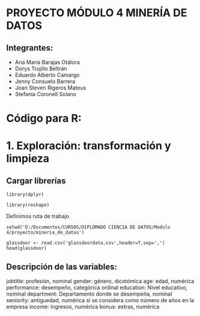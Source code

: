 # PROYECTO MÓDULO 4 MINERÍA DE DATOS

## Integrantes:

- Ana María Barajas Otálora
- Dorys Trujillo Beltrán
- Eduardo Alberto Camargo
- Jenny Consuelo Barrera
- Joan Steven Rigeros Mateus
- Stefania Coronell Solano


# Código para R:

# 1. Exploración: transformación y limpieza

## Cargar librerías

```{r}
library(dplyr)
```

```{r}
library(reshape)
```

Definimos ruta de trabajo

```{r}
setwd('D:/Documentos/CURSOS/DIPLOMADO CIENCIA DE DATOS/Modulo 4/proyecto/mineria_de_datos') 
```

```{r}
glassdoor <- read.csv('glassdoordata.csv',header=T,sep=',')
head(glassdoor)
```

## Descripción de las variables:

jobtitle: profesión, nominal
gender: género, dicotómica
age: edad, numérica
performance: desempeño, categórica ordinal
education: Nivel educativo, nominal
department: Departamento donde se desempeña, nominal
seniority: antiguedad, numérica si se considera como número de años en la empresa
income: ingresos, numérica
bonus: extras, numérica
